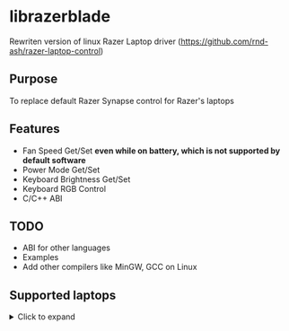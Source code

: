 # librazerblade
Rewriten version of linux Razer Laptop driver (https://github.com/rnd-ash/razer-laptop-control)

## Purpose
To replace default Razer Synapse control for Razer's laptops

## Features
+ Fan Speed Get/Set **even while on battery, which is not supported by default software**
+ Power Mode Get/Set
+ Keyboard Brightness Get/Set
+ Keyboard RGB Control
+ C/C++ ABI

## TODO
+ ABI for other languages
+ Examples
+ Add other compilers like MinGW, GCC on Linux

## Supported laptops
<details>
  <summary>Click to expand</summary>
  
  * Razer Blade 14" 2021
  * Razer Blade 15" 2016
  * Razer Blade 2018 15" advanced
  * Razer Blade 2018 15" base
  * Razer Blade 2018 15" Mercury edition
  * Razer Blade 2019 15" base
  * Razer Blade 2019 15" advanced
  * Razer Blade 2019 15" Mercury edition
  * Razer Blade 2020 15" base
  * Razer Blade 2021 15" base
  * Razer Blade 2020 15" advanced
  * Razer Blade 2021 15" advanced
  * Razer Blade 2020 (Late) 15" base
  * Razer Blade 2021 (Mid) 15" advanced
  * Razer Blade 2017 Stealth
  * Razer Blade 2017 (Late) stealth
  * Razer Blade 2019 Stealth
  * Razer Blade 2019 Stealth (With GTX)
  * Razer Blade 2020 Stealth
  * Razer Book 2020
  * Razer Blade 2021 Pro FHD
  * Razer Blade 2020 pro FHD
  * Razer Blade 2019 pro
  * Razer Blade 2018 pro FHD
  * Razer Blade 2017 pro
  * Razer Blade 2016 pro
  * Razer Blade QHD
</details>

